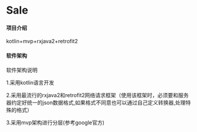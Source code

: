 # Sale

#### 项目介绍
kotlin+mvp+rxjava2+retrofit2

#### 软件架构
软件架构说明

1.采用kotlin语言开发

2.采用最流行的rxjava2和retrofit2网络请求框架（使用该框架时，必须要和服务器约定好统一的json数据格式,如果格式不同意也可以通过自己定义转换器,处理特殊的格式）

3.采用mvp架构进行分层(参考google官方)

